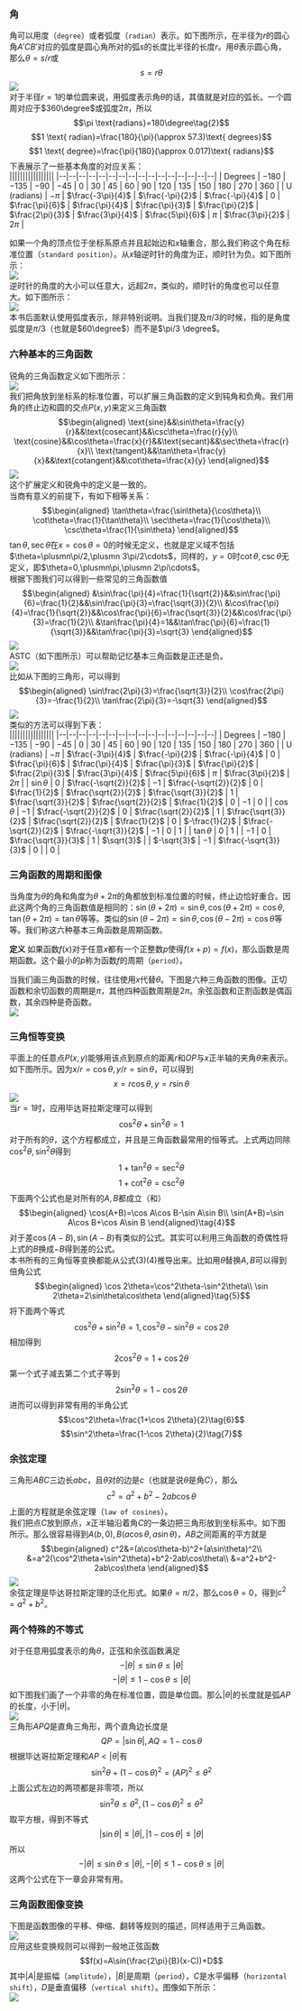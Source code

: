 ### 角
角可以用度（`degree`）或者弧度（`radian`）表示。如下图所示，在半径为$r$的圆心角$A'CB'$对应的弧度是圆心角所对的弧$s$的长度比半径的长度$r$。用$\theta$表示圆心角，那么$\theta=s/r$或
$$s=r\theta\tag{1}$$
![](030.010.png)  
对于半径$r=1$的单位圆来说，用弧度表示角$\theta$的话，其值就是对应的弧长。一个圆周对应于$360\degree$或弧度$2\pi$，所以
$$\pi \text{radians}=180\degree\tag{2}$$
$$1 \text{ radian}=\frac{180}{\pi}(\approx 57.3)\text{ degrees}$$
$$1 \text{ degree}=\frac{\pi}{180}(\approx 0.017)\text{ radians}$$
下表展示了一些基本角度的对应关系：  
|||||||||||||||||
|--|--|--|--|--|--|--|--|--|--|--|--|--|--|--|--|
| Degrees | $-180$ | $-135$ | $-90$ | $-45$ | $0$ | $30$ | $45$ | $60$ | $90$ | $120$ | $135$ | $150$ | $180$ | $270$ | $360$ |
| U (radians) | $-\pi$ | $\frac{-3\pi}{4}$ | $\frac{-\pi}{2}$ | $\frac{-\pi}{4}$ | $0$ | $\frac{\pi}{6}$ | $\frac{\pi}{4}$ | $\frac{\pi}{3}$ | $\frac{\pi}{2}$ | $\frac{2\pi}{3}$ | $\frac{3\pi}{4}$ | $\frac{5\pi}{6}$ | $\pi$ | $\frac{3\pi}{2}$ | $2\pi$ |

如果一个角的顶点位于坐标系原点并且起始边和$x$轴重合，那么我们称这个角在标准位置（`standard position`）。从$x$轴逆时针的角度为正，顺时针为负。如下图所示：  
![](030.020.png)  
逆时针的角度的大小可以任意大，远超$2\pi$，类似的，顺时针的角度也可以任意大。如下图所示：  
![](030.030.png)  
本书后面默认使用弧度表示，除非特别说明。当我们提及$\pi/3$的时候，指的是角度弧度是$\pi/3$（也就是$60\degree$）而不是$\pi/3 \degree$。

### 六种基本的三角函数
锐角的三角函数定义如下图所示：  
![](030.040.png)  
我们把角放到坐标系的标准位置，可以扩展三角函数的定义到钝角和负角。我们用角的终止边和圆的交点$P(x,y)$来定义三角函数
$$\begin{aligned}
\text{sine}&&\sin\theta=\frac{y}{r}&&\text{cosecant}&&\csc\theta=\frac{r}{y}\\
\text{cosine}&&\cos\theta=\frac{x}{r}&&\text{secant}&&\sec\theta=\frac{r}{x}\\
\text{tangent}&&\tan\theta=\frac{y}{x}&&\text{cotangent}&&\cot\theta=\frac{x}{y}
\end{aligned}$$
![](030.050.png)  
这个扩展定义和锐角中的定义是一致的。  
当商有意义的前提下，有如下相等关系：  
$$\begin{aligned}
\tan\theta=\frac{\sin\theta}{\cos\theta}\\
\cot\theta=\frac{1}{\tan\theta}\\
\sec\theta=\frac{1}{\cos\theta}\\
\csc\theta=\frac{1}{\sin\theta}
\end{aligned}$$
$\tan\theta,\sec\theta$在$x=\cos\theta=0$的时候无定义，也就是定义域不包括$\theta=\plusmn\pi/2,\plusmn 3\pi/2\cdots$，同样的，$y=0$时$\cot\theta,\csc\theta$无定义，即$\theta=0,\plusmn\pi,\plusmn 2\pi\cdots$。  
根据下图我们可以得到一些常见的三角函数值
$$\begin{aligned}
&\sin\frac{\pi}{4}=\frac{1}{\sqrt{2}}&&\sin\frac{\pi}{6}=\frac{1}{2}&&\sin\frac{\pi}{3}=\frac{\sqrt{3}}{2}\\
&\cos\frac{\pi}{4}=\frac{1}{\sqrt{2}}&&\cos\frac{\pi}{6}=\frac{\sqrt{3}}{2}&&\cos\frac{\pi}{3}=\frac{1}{2}\\
&\tan\frac{\pi}{4}=1&&\tan\frac{\pi}{6}=\frac{1}{\sqrt{3}}&&\tan\frac{\pi}{3}=\sqrt{3}
\end{aligned}$$
![](030.060.png)  
ASTC（如下图所示）可以帮助记忆基本三角函数是正还是负。  
![](030.070.png)  
比如从下图的三角形，可以得到
$$\begin{aligned}
\sin\frac{2\pi}{3}=\frac{\sqrt{3}}{2}\\
\cos\frac{2\pi}{3}=-\frac{1}{2}\\
\tan\frac{2\pi}{3}=-\sqrt{3}
\end{aligned}$$
![](030.080.png)  
类似的方法可以得到下表：  
|||||||||||||||||
|--|--|--|--|--|--|--|--|--|--|--|--|--|--|--|--|
| Degrees | $-180$ | $-135$ | $-90$ | $-45$ | $0$ | $30$ | $45$ | $60$ | $90$ | $120$ | $135$ | $150$ | $180$ | $270$ | $360$ |
| U (radians) | $-\pi$ | $\frac{-3\pi}{4}$ | $\frac{-\pi}{2}$ | $\frac{-\pi}{4}$ | $0$ | $\frac{\pi}{6}$ | $\frac{\pi}{4}$ | $\frac{\pi}{3}$ | $\frac{\pi}{2}$ | $\frac{2\pi}{3}$ | $\frac{3\pi}{4}$ | $\frac{5\pi}{6}$ | $\pi$ | $\frac{3\pi}{2}$ | $2\pi$ |
| $\sin\theta$ | $0$ | $\frac{-\sqrt{2}}{2}$ | $-1$ | $\frac{-\sqrt{2}}{2}$ | $0$ | $\frac{1}{2}$ | $\frac{\sqrt{2}}{2}$ | $\frac{\sqrt{3}}{2}$ | $1$ | $\frac{\sqrt{3}}{2}$ | $\frac{\sqrt{2}}{2}$ | $\frac{1}{2}$ | $0$ | $-1$ | $0$ |
| $\cos\theta$ | $-1$ | $\frac{-\sqrt{2}}{2}$ | $0$ | $\frac{\sqrt{2}}{2}$ | $1$ | $\frac{\sqrt{3}}{2}$ | $\frac{\sqrt{2}}{2}$ | $\frac{1}{2}$ | $0$ | $-\frac{1}{2}$ | $\frac{-\sqrt{2}}{2}$ | $\frac{-\sqrt{3}}{2}$ | $-1$ | $0$ | $1$ |
| $\tan\theta$ | $0$ | $1$ |  | $-1$ | $0$ | $\frac{\sqrt{3}}{3}$ | $1$ | $\sqrt{3}$ |  | $-\sqrt{3}$ | $-1$ | $\frac{-\sqrt{3}}{3}$ | $0$ |  | $0$ |

### 三角函数的周期和图像
当角度为$\theta$的角和角度为$\theta+2\pi$的角都放到标准位置的时候，终止边恰好重合。因此这两个角的三角函数值是相同的：$\sin(\theta+2\pi)=\sin\theta,\cos(\theta+2\pi)=\cos\theta,\tan(\theta+2\pi)=\tan\theta$等等。类似的$\sin(\theta-2\pi)=\sin\theta,\cos(\theta-2\pi)=\cos\theta$等等。我们称这六种基本三角函数是周期函数。

**定义** 如果函数$f(x)$对于任意$x$都有一个正整数$p$使得$f(x+p)=f(x)$，那么函数是周期函数。这个最小的$p$称为函数$f$的周期（`period`）。

当我们画三角函数的时候，往往使用$x$代替$\theta$。下图是六种三角函数的图像。正切函数和余切函数的周期是$\pi$，其他四种函数周期是$2\pi$。余弦函数和正割函数是偶函数，其余四种是奇函数。  
![](030.090.png)

### 三角恒等变换
平面上的任意点$P(x,y)$能够用该点到原点的距离$r$和$OP$与$x$正半轴的夹角$\theta$来表示。如下图所示。因为$x/r=\cos\theta,y/r=\sin\theta$，可以得到
$$x=r\cos\theta,y=r\sin\theta$$
![](030.100.png)  
当$r=1$时，应用毕达哥拉斯定理可以得到
$$\cos^2\theta+\sin^2\theta=1\tag{3}$$
对于所有的$\theta$，这个方程都成立，并且是三角函数最常用的恒等式。上式两边同除$\cos^2\theta,\sin^2\theta$得到
$$1+\tan^2\theta=\sec^2\theta$$
$$1+\cot^2\theta=\csc^2\theta$$
下面两个公式也是对所有的$A,B$都成立（和）
$$\begin{aligned}
\cos(A+B)=\cos A\cos B-\sin A\sin B\\
\sin(A+B)=\sin A\cos B+\cos A\sin B
\end{aligned}\tag{4}$$
对于差$\cos(A-B),\sin(A-B)$有类似的公式。其实可以利用三角函数的奇偶性将上式的$B$换成$-B$得到差的公式。  
本书所有的三角恒等变换都能从公式$(3)(4)$推导出来。比如用$\theta$替换$A,B$可以得到倍角公式
$$\begin{aligned}
\cos 2\theta=\cos^2\theta-\sin^2\theta\\
\sin 2\theta=2\sin\theta\cos\theta
\end{aligned}\tag{5}$$
将下面两个等式
$$\cos^2\theta+\sin^2\theta=1,\cos^2\theta-\sin^2\theta=\cos 2\theta$$
相加得到
$$2\cos^2\theta=1+\cos 2\theta$$
第一个式子减去第二个式子等到
$$2\sin^2\theta=1-\cos 2\theta$$
进而可以得到非常有用的半角公式
$$\cos^2\theta=\frac{1+\cos 2\theta}{2}\tag{6}$$
$$\sin^2\theta=\frac{1-\cos 2\theta}{2}\tag{7}$$

### 余弦定理
三角形$ABC$三边长$abc$，且$\theta$对的边是$c$（也就是说$\theta$是角$C$），那么
$$c^2=a^2+b^2-2ab\cos\theta\tag{8}$$
上面的方程就是余弦定理（`law of cosines`）。  
我们把点$C$放到原点，$x$正半轴沿着角$C$的一条边把三角形放到坐标系中。如下图所示。那么很容易得到$A(b,0),B(a\cos\theta,a\sin\theta)$，$AB$之间距离的平方就是
$$\begin{aligned}
c^2&=(a\cos\theta-b)^2+(a\sin\theta)^2\\
&=a^2(\cos^2\theta+\sin^2\theta)+b^2-2ab\cos\theta\\
&=a^2+b^2-2ab\cos\theta
\end{aligned}$$
![](030.110.png)  
余弦定理是毕达哥拉斯定理的泛化形式。如果$\theta=\pi/2$，那么$\cos\theta=0$，得到$c^2=a^2+b^2$。

### 两个特殊的不等式
对于任意用弧度表示的角$\theta$，正弦和余弦函数满足
$$-|\theta|\leq\sin\theta\leq |\theta|$$
$$-|\theta|\leq 1-\cos\theta\leq |\theta|$$
如下图我们画了一个非零的角在标准位置，圆是单位圆。那么$|\theta|$的长度就是弧$AP$的长度，小于$|\theta|$。  
![](030.120.png)  
三角形$APQ$是直角三角形，两个直角边长度是
$$QP=|\sin\theta|,AQ=1-\cos\theta$$
根据毕达哥拉斯定理和$AP<|\theta|$有
$$\sin^2\theta+(1-\cos\theta)^2=(AP)^2\leq\theta^2\tag{9}$$
上面公式左边的两项都是非零项，所以
$$\sin^2\theta\leq\theta^2, (1-\cos\theta)^2\leq\theta^2$$
取平方根，得到不等式
$$|\sin\theta|\leq|\theta|, |1-\cos\theta|\leq|\theta|$$
所以
$$-|\theta|\leq\sin\theta\leq |\theta|,-|\theta|\leq 1-\cos\theta\leq |\theta|$$
这两个公式在下一章会非常有用。

### 三角函数图像变换
下图是函数图像的平移、伸缩、翻转等规则的描述，同样适用于三角函数。  
![](030.130.png)  
应用这些变换规则可以得到一般地正弦函数
$$f(x)=A\sin(\frac{2\pi}{B}(x-C))+D$$
其中$|A|$是振幅（`amplitude`），$|B|$是周期（`period`），$C$是水平偏移（`horizontal shift`），$D$是垂直偏移（`vertical shift`）。图像如下所示：  
![](030.140.png)
